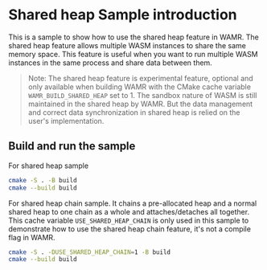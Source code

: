 # Shared heap Sample introduction

This is a sample to show how to use the shared heap feature in WAMR. The shared heap feature allows multiple WASM instances to share the same memory space. This feature is useful when you want to run multiple WASM instances in the same process and share data between them.

> Note: The shared heap feature is experimental feature, optional and only available when building WAMR with the CMake cache variable `WAMR_BUILD_SHARED_HEAP` set to 1. The sandbox nature of WASM is still maintained in the shared heap by WAMR. But the data management and correct data synchronization in shared heap is relied on the user's implementation.

## Build and run the sample

For shared heap sample

```bash
cmake -S . -B build
cmake --build build
```

For shared heap chain sample. It chains a pre-allocated heap and a normal shared heap to one chain as a whole and attaches/detaches all together. This cache variable `USE_SHARED_HEAP_CHAIN` is only used in this sample to demonstrate how to use the shared heap chain feature, it's not a compile flag in WAMR.

```bash
cmake -S . -DUSE_SHARED_HEAP_CHAIN=1 -B build
cmake --build build
```
